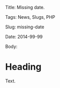 Title: Missing date.

Tags: News, Slugs, PHP

Slug: missing-date

Date: 2014-99-99

Body:

# Heading

Text.
